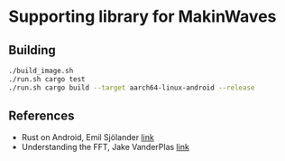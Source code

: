 # Supporting library for MakinWaves

## Building

```bash
./build_image.sh
./run.sh cargo test
./run.sh cargo build --target aarch64-linux-android --release
```

## References

 - Rust on Android, Emil Sjölander [link](https://medium.com/visly/rust-on-android-19f34a2fb43)
 - Understanding the FFT, Jake VanderPlas [link](https://jakevdp.github.io/blog/2013/08/28/understanding-the-fft/)
